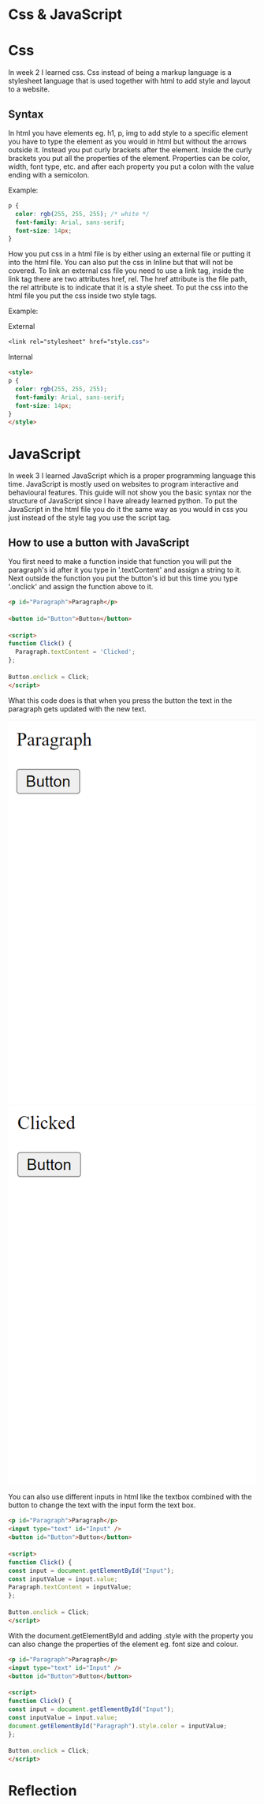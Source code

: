 # Css & JavaScript

# Css
In week 2 I learned css. Css instead of being a markup language is a stylesheet language that is used together with html to add style and layout to a website.

## Syntax
In html you have elements eg. h1, p, img to add style to a specific element you have to type the element as you would in html but without the arrows outside it. Instead you put curly brackets after the element. Inside the curly brackets you put all the properties of the element. Properties can be color, width, font type, etc. and after each property you put a colon with the value ending with a semicolon.

Example:
```css
p {
  color: rgb(255, 255, 255); /* white */
  font-family: Arial, sans-serif;
  font-size: 14px;
}
```
How you put css in a html file is by either using an external file or putting it into the html file. You can also put the css in Inline but that will not be covered. To link an external css file you need to use a link tag, inside the link tag there are two attributes href, rel. The href attribute is the file path, the rel attribute is to indicate that it is a style sheet. To put the css into the html file you put the css inside two style tags.

Example:

External
```css
<link rel="stylesheet" href="style.css">
```

Internal 
```html
<style>
p {
  color: rgb(255, 255, 255);
  font-family: Arial, sans-serif;
  font-size: 14px;
}
</style>
```

# JavaScript
In week 3 I learned JavaScript which is a proper programming language this time. JavaScript is mostly used on websites to program interactive and behavioural features. This guide will not show you the basic syntax nor the structure of JavaScript since I have already learned python. To put the JavaScript in the html file you do it the same way as you would in css you just instead of the style tag you use the script tag.

## How to use a button with JavaScript
You first need to make a function inside that function you will put the paragraph's id after it you type in '.textContent' and assign a string to it. Next outside the function you put the button's id but this time you type '.onclick' and assign the function above to it.

```html
<p id="Paragraph">Paragraph</p>

<button id="Button">Button</button>

<script>
function Click() {
  Paragraph.textContent = 'Clicked';
};

Button.onclick = Click;
</script>
```
What this code does is that when you press the button the text in the paragraph gets updated with the new text.

![Html button unpressed with JavaScript](https://github.com/Random-Devil-with-internet/Evidence_Guide/blob/main/Button.png)
![Html button pressed with JavaScript](https://github.com/Random-Devil-with-internet/Evidence_Guide/blob/main/Button_2.png)

You can also use different inputs in html like the textbox combined with the button to change the text with the input form the text box.
```html
<p id="Paragraph">Paragraph</p>
<input type="text" id="Input" />
<button id="Button">Button</button>

<script>
function Click() {
const input = document.getElementById("Input");
const inputValue = input.value;
Paragraph.textContent = inputValue;
};

Button.onclick = Click;
</script>
```
With the document.getElementById and adding .style with the property you can also change the properties of the element eg. font size and colour.
```html
<p id="Paragraph">Paragraph</p>
<input type="text" id="Input" />
<button id="Button">Button</button>

<script>
function Click() {
const input = document.getElementById("Input");
const inputValue = input.value;
document.getElementById("Paragraph").style.color = inputValue;
};

Button.onclick = Click;
</script>
```
# Reflection


